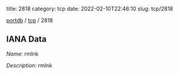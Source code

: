 title: 2818
category: tcp
date: 2022-02-10T22:46:10
slug: tcp/2818

[portdb](/) / [tcp](/category/tcp.html) / 2818


## IANA Data

_Name:_ rmlnk

_Description:_ rmlnk

